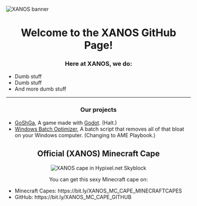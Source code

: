 ![XANOS banner](https://raw.githubusercontent.com/xano2/.github/main/profile/banner.jpg)
<h1 align="center">Welcome to the XANOS GitHub Page!</h1>
<h3 align="center">Here at XANOS, we do:</h3>

- Dumb stuff
- Dumb stuff
- And more dumb stuff

---
<h3 align="center">Our projects</h3>

- [GoShGa](https://github.com/xano2/GoShGa), A game made with [Godot](https://github.com/godotengine/godot). (Halt.)
- [Windows Batch Optimizer](https://github.com/xano2/Optimizer-Batch-Installation), A batch script that removes all of that bloat on your Windows computer. (Changing to AME Playbook.)

<h2 align="center">Official (XANOS) Minecraft Cape</h2>
<p align="center">
  <img src="https://raw.githubusercontent.com/xano2/.github/main/profile/MinecraftCape.jpg" alt="XANOS cape in Hypixel.net Skyblock"/>
</p>
<div align="center">You can get this sexy Minecraft cape on:</div> 
<ul>
  <li>Minecraft Capes: https://bit.ly/XANOS_MC_CAPE_MINECRAFTCAPES</li>
  <li>GitHub: https://bit.ly/XANOS_MC_CAPE_GITHUB</li>
